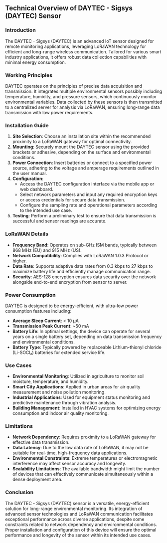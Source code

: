 ## Technical Overview of DAYTEC - Sigsys (DAYTEC) Sensor

### Introduction
The DAYTEC - Sigsys (DAYTEC) is an advanced IoT sensor designed for remote monitoring applications, leveraging LoRaWAN technology for efficient and long-range wireless communication. Tailored for various smart industry applications, it offers robust data collection capabilities with minimal energy consumption.

### Working Principles
DAYTEC operates on the principles of precise data acquisition and transmission. It integrates multiple environmental sensors possibly including temperature, humidity, and pressure sensors, which continuously monitor environmental variables. Data collected by these sensors is then transmitted to a centralized server for analysis via LoRaWAN, ensuring long-range data transmission with low power requirements.

### Installation Guide
1. **Site Selection**: Choose an installation site within the recommended proximity to a LoRaWAN gateway for optimal connectivity.
2. **Mounting**: Securely mount the DAYTEC sensor using the provided brackets or adhesive, depending on the surface and environmental conditions.
3. **Power Connection**: Insert batteries or connect to a specified power source, adhering to the voltage and amperage requirements outlined in the user manual.
4. **Configuration**:
   - Access the DAYTEC configuration interface via the mobile app or web dashboard.
   - Select network parameters and input any required encryption keys or access credentials for secure data transmission.
   - Configure the sampling rate and operational parameters according to the intended use case.
5. **Testing**: Perform a preliminary test to ensure that data transmission is successful and sensor readings are accurate.

### LoRaWAN Details
- **Frequency Band**: Operates on sub-GHz ISM bands, typically between 868 MHz (EU) and 915 MHz (US).
- **Network Compatibility**: Complies with LoRaWAN 1.0.3 Protocol or higher.
- **Data Rate**: Supports adaptive data rates from 0.3 kbps to 27 kbps to maximize battery life and efficiently manage communication range.
- **Security**: AES-128 encryption ensures data security over the network alongside end-to-end encryption from sensor to server.

### Power Consumption
DAYTEC is designed to be energy-efficient, with ultra-low power consumption features including:
- **Average Sleep Current**: < 10 µA
- **Transmission Peak Current**: ~50 mA
- **Battery Life**: In optimal settings, the device can operate for several years on a single battery set, depending on data transmission frequency and environmental conditions.
- **Battery Type**: Typically powered by replaceable Lithium-thionyl chloride (Li-SOCl₂) batteries for extended service life.

### Use Cases
- **Environmental Monitoring**: Utilized in agriculture to monitor soil moisture, temperature, and humidity.
- **Smart City Applications**: Applied in urban areas for air quality measurement and noise pollution monitoring.
- **Industrial Applications**: Used for equipment status monitoring and predictive maintenance through vibration analysis.
- **Building Management**: Installed in HVAC systems for optimizing energy consumption and indoor air quality monitoring.

### Limitations
- **Network Dependency**: Requires proximity to a LoRaWAN gateway for effective data transmission.
- **Data Latency**: Due to the low data rate of LoRaWAN, it may not be suitable for real-time, high-frequency data applications.
- **Environmental Constraints**: Extreme temperatures or electromagnetic interference may affect sensor accuracy and longevity.
- **Scalability Limitations**: The available bandwidth might limit the number of devices that can effectively communicate simultaneously within a dense deployment area.

### Conclusion
The DAYTEC - Sigsys (DAYTEC) sensor is a versatile, energy-efficient solution for long-range environmental monitoring. Its integration of advanced sensor technologies and LoRaWAN communication facilitates exceptional performance across diverse applications, despite some constraints related to network dependency and environmental conditions. Proper installation and configuration of this device will ensure the optimal performance and longevity of the sensor within its intended use cases.